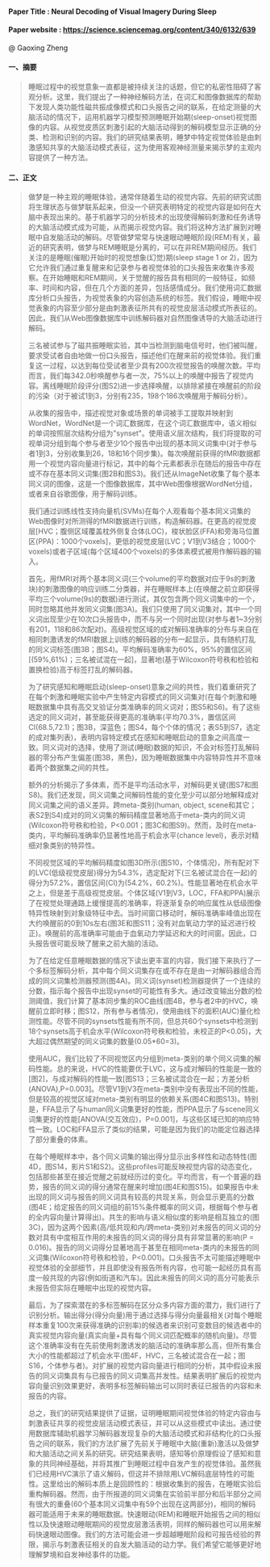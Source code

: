 #### Paper Title : Neural Decoding of Visual Imagery During Sleep

#### Paper website : https://science.sciencemag.org/content/340/6132/639

@ Gaoxing Zheng

#### 一、摘要

> 睡眠过程中的视觉意象一直都是被持续关注的话题，但它的私密性阻碍了客观分析。这里，我们提出了一种神经解码方法，在词汇和图像数据库的帮助下发现人类功能性磁共振成像模式和口头报告之间的联系，在给定测量的大脑活动的情况下，运用机器学习模型预测睡眠开始期(sleep-onset)视觉图像的内容。从视觉皮质区刺激引起的大脑活动得到的解码模型显示正确的分类、检测和识别的内容。我们的研究结果表明，睡梦中特定视觉体验是由刺激感知共享的大脑活动模式表征，这为使用客观神经测量来揭示梦的主观内容提供了一种方法。

#### 二、正文

> 做梦是一种主观的睡眠体验，通常伴随着生动的视觉内容。先前的研究试图将生理状态与做梦联系起来，但没一个研究表明特定的视觉内容是如何在大脑中表现出来的。基于机器学习的分析技术的出现使得解码刺激和任务诱导的大脑活动模式成为可能，从而揭示视觉内容。我们将这种方法扩展到对睡眠中自发脑活动的解码。尽管做梦常常与快速眼动睡眠阶段(REM)有关，最近的研究表明，做梦与REM睡眠是分离的，可以在非REM期间经历。我们关注的是睡眠(催眠)开始时的视觉想象(幻觉)期(sleep stage 1 or 2)，因为它允许我们通过重复醒来和记录参与者视觉体验的口头报告来收集许多观察。在开始睡眠和REM期间，关于觉醒的报告具有相同的一般特征，如频率、时间和内容，但在几个方面的差异，包括感情成分。我们使用词汇数据库分析口头报告，为视觉表象的内容创造系统的标签。我们假设，睡眠中视觉表象的内容至少部分是由刺激表征所共有的视觉皮层活动模式所表征的。因此，我们从Web图像数据库中训练解码器对自然图像诱导的大脑活动进行解码。
>
> 三名被试参与了磁共振睡眠实验，其中当检测到脑电信号时，他们被叫醒，要求受试者自由地做一份口头报告，描述他们在醒来前的视觉体验。我们重复这一过程，以达到每位受试者至少具有200次视觉报告的唤醒次数。平均而言，我们每342.0秒唤醒参与者一次，75%以上的唤醒中报告了视觉内容。离线睡眠阶段评分(图S2)进一步选择唤醒，以排除紧接在唤醒前的阶段的污染（对于被试1到3，分别有235，198个186次唤醒用于解码分析）。
>
> 从收集的报告中，描述视觉对象或场景的单词被手工提取并映射到WordNet，WordNet是一个词汇数据库，在这个词汇数据库中，语义相似的单词按照层次结构分组为"synset"。使用语义层次结构，我们将提取的可视单词分组到每个参与者至少10个报告中出现的基本同义词集中(对于参与者1到3，分别收集到26，18和16个同步集)。每次唤醒前获得的fMRI数据都用一个视觉内容向量进行标记，其中的每个元素都表示在随后的报告中存在或不存在基本同义词集(图2B和图S3)。我们还从ImageNet收集了每个基本同义词的图像，这是一个图像数据库，其中Web图像根据WordNet分组，或者来自谷歌图像，用于解码训练。
>
> 我们通过训练线性支持向量机(SVMs)在每个人观看每个基本同义词集的Web图像时对所测得的fMRI数据进行训练，构造解码器。在更高的视觉皮层[HVC；腹侧区域覆盖枕外侧复合体(LOC)，梭状脸区(FFA)和旁海马位置区(PPA)：1000个voxels]，更低的视觉皮层(LVC；V1到V3结合；1000个voxels)或者子区域(每个区域400个voxels)的多体素模式被用作解码器的输入。
>
> 首先，用fMRI对两个基本同义词(三个volume的平均数据对应于9s的刺激块)的刺激图像的响应训练二分类器，并在睡眠样本上(在唤醒之前立即获得平均三个volume(9s)的数据)进行测试，其仅包含两个同义词集中的一个，同时忽略其他并发同义词集(图3A)。我们只使用了同义词集对，其中一个同义词出现至少在10次口头报告中，而不与另一个同时出现(对参与者1~3分别有201，118和86次配对)。高级视觉区域的成对解码准确率的分布与来自在相同刺激诱发的fMRI数据上训练的解码器的分布一起显示，具有随机打乱的同义词标签(图3B；图S4)。平均解码准确率为60%，95%的置信区间[(59%,61%)；三名被试混在一起]，显著地(基于Wilcoxon符号秩和检验和置换检验)高于标签打乱的解码器。
>
> 为了研究感知和睡眠启动(sleep-onset)意象之间的共性，我们着重研究了在每个刺激和睡眠实验中产生特定内容模式的同义词集对(在每个刺激和睡眠数据集中具有高交叉验证分类准确率的同义词对；图S5和S6)。有了这些选定的同义词对，甚至能获得更高的准确率(平均70.3%，置信区间CI(68.5,72.1)；图3B，深蓝色；图S4，每个个体的情况；表S5到S7，选定的成对集列表)，表明内容特定模式在感知和睡眠启动的意象之间高度一致。同义词对的选择，使用了测试(睡眠)数据的知识，不会对标签打乱解码器的零分布产生偏差(图3B，黑色)，因为睡眠数据集中内容特异性并不意味着两个数据集之间的共性。
>
> 额外的分析揭示了多体素，而不是平均活动水平，对解码更关键(图S7和图S8)。我们还发现，同义词集之间解码性能的变化至少可以部分地解释成对同义词集之间的语义差异。跨meta-类别(human, object, scene和其它；表S2到S4)成对的同义词集的解码精度显著地高于meta-类内的同义词(Wilcoxon符号秩和检验，P<0.001；图3C和图S9)。然而，及时在meta-类内，平均解码准确率仍显著性地高于机会水平(chance level)，表示对精细对象类别的特异性。
>
> 不同视觉区域的平均解码精度如图3D所示(图S10，个体情况)，所有配对下的LVC(低级视觉皮层)得分为54.3%，选定配对下(三名被试混合在一起)的得分为57.2%，置信区间(CI)为(54.2%，60.2%)。性能显著地在机会水平之上，但是差于高级视觉皮层。个体区域(V1到V3，LOC，FFA和PPA)展示了在视觉处理通路上缓慢提高的准确率，将逐渐复杂的响应属性从低级图像特异性映射到对象级特征中去。当时间窗口移动时，解码准确率峰值出现在大约唤醒前的0到10s左右(图3E和图S11；没有对血氧动力学的延迟进行校正)。唤醒前的高准确率可能由于血氧动力学延迟和大的时间窗。因此，口头报告很可能反映了醒来之前大脑的活动。
>
> 为了在给定任意睡眠数据的情况下读出更丰富的内容，我们接下来执行了一个多标签解码分析，其中每个同义词集存在或不存在是由一对解码器组合而成的同义词集检测器预测(图4A)。同义词(synset)检测器提供了一个连续的分数，指示每个报告中出现synset的可能性有多大。通过改变输出分数的检测阈值，我们计算了基本同步集的ROC曲线(图4B，参与者2中的HVC，唤醒前立即时移；图S12，所有参与者情况)，使用曲线下的面积(AUC)量化检测性能。尽管不同的synsets性能有所不同，但总共60个synsets中检测到18个synsets高于机会水平(Wilcoxon符号秩和检验，未校正的P<0.05)，大大超过偶然期望的同义词集的数量(0.05*60=3)。
>
> 使用AUC，我们比较了不同视觉区内分组到meta-类别的单个同义词集的解码性能。总的来说，HVC的性能要优于LVC，这与成对解码的性能是一致的[图2]，与成对解码的性能一致[图S13；三名被试混合在一起；方差分析(ANOVA),P=0.003]。尽管V1到V3在meta-类别中没有表现出不同的性能，但是较高的视觉区域对meta-类别有明显的依赖关系(图4C和图S13)。特别是，FFA显示了与human同义词集更好的性能，而PPA显示了与scene同义词集更好的性能[ANOVA(交互效应)，P=0.001]，与这些区域已知的响应特性一致。LOC和FFA显示了类似的结果，可能是因为我们的功能定位器选择了部分重叠的体素。
>
> 在每个睡眠样本中，各个同义词集的输出得分显示出多样性和动态特性(图4D，图S14，影片S1和S2)。这些profiles可能反映视觉内容的动态变化，包括那些甚至在接近觉醒之前就经历过的变化。平均而言，有一个普遍的趋势，报告的同义词的得分通常在醒来时增加(图4E和图S15)。如果报告中未出现的同义词与报告的同义词具有较高的共现关系，则会显示更高的分数(图4E；给定报告的同义词组的前15%条件概率的同义词，根据每个参与者的全内容向量计算得出)。共生的影响与语义相似度的影响是相互独立的(图3C)，因为这两个因素(高/低共现和内/跨meta-类别)对未报告的同义词的分数对具有中度相互作用的未报告的同义词的得分具有非常显著的影响(P = 0.016)。报告的同义词得分显著地高于甚至在相同meta-类内的未报告的同义词集(Wilcoxon符号秩和检验，P<0.001)。口头报告不太可能描述睡眠中视觉体验的全部细节，并且即使没有报告所有内容，也可能一起经历具有高度一般共现的内容(例如街道和汽车)。因此未报告的同义词的高分可能表示未报告但实际在睡眠中出现的视觉内容。
>
> 最后，为了探索潜在的多标签解码在区分众多内容方面的潜力，我们进行了识别分析。输出得分(得分向量)用于通过选择与得分向量最相关(对每个睡眠样本重复100次来获得准确的识别率)的候选者来识别可变数目的候选者中的真实视觉内容向量(真实向量+具有每个同义词匹配概率的随机向量)。尽管这个准确率没有在先前使用刺激诱发的脑活动的准确率那么高，但所有集合大小的性能都超过了机会水平(图4F，HVC，三名被试混合在一起；图S16，个体参与者)。对扩展的视觉内容向量进行相同的分析，其中假设未报告的同义词集具有与已报告的同义词集高并发性。结果表明扩展后的视觉内容向量识别效果更好，表明多标签解码输出可以同时表征已报告的内容和未报告的内容。
>
> 总之，我们的研究结果提供了证据，证明睡眠期间视觉体验的特定内容由与刺激表征共享的视觉皮层活动模式表征，并可以从这些模式中读出。通过使用数据库辅助机器学习解码器发现复杂的大脑活动模式和非结构化的口头报告之间的联系，我们的方法扩展了先前关于睡眠中大脑(重新)激活以及做梦和大脑活动之间关系的研究。研究结果表明，感知等价原理假设了感知和意象的共同神经基础，并将其推广到睡眠过程中自发产生的视觉体验。虽然我们已经用HVC演示了语义解码，但这并不排除用LVC解码底层特性的可能性。这里给出的解码本质上是回顾性的：根据收集到的报告，在睡眠实验后重构解码器。然而，由于所报道的同义词集在实验前半部分和后半部分之间有很大的重叠(60个基本同义词集中有59个出现在这两部分)，相同的解码器可能适用于未来的睡眠数据。快速眼动(REM)和睡眠开始报告之间的相似性以及快速眼动睡眠期间的视觉皮层激活表明，同样的解码器也可以用来解码快速眼动图像。我们的方法可能会进一步超越睡眠阶段和可报告经验的界限，揭示与刺激表征相关的自发大脑活动的动力学。我们希望它能够更好地理解梦境和自发神经事件的功能。
